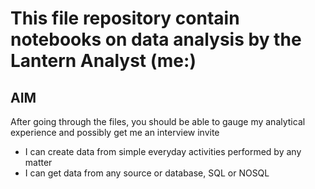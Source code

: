 # This file repository contain notebooks on data analysis by the Lantern Analyst (me:)

## AIM

After going through the files, you should be able to gauge my analytical experience and possibly get me an interview invite <smiles>

*   I can create data from simple everyday activities performed by any matter
*   I can get data from any source or database, SQL or NOSQL
